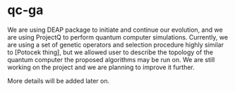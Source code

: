 # qc-ga
We are using DEAP package to initiate and continue our evolution, and we are using ProjectQ to perform quantum computer simulations. 
Currently, we are using a set of genetic operators and selection procedure highly similar to [Potocek thing], but we allowed user to describe the topology of the quantum computer the proposed algorithms may be run on. 
We are still working on the project and we are planning to improve it further.

More details will be added later on.

